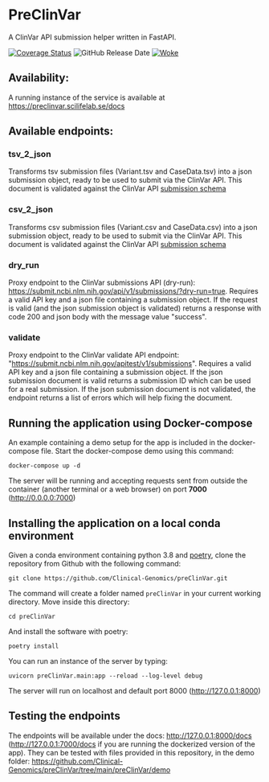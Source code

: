 # PreClinVar
A ClinVar API submission helper written in FastAPI.

[![Coverage Status][codecov-img]][codecov-url]
![GitHub Release Date][github-release-date]
[![Woke][woke-image]][woke-url]

## Availability:

A running instance of the service is available at https://preclinvar.scilifelab.se/docs

## Available endpoints:

### tsv_2_json

Transforms tsv submission files (Variant.tsv and CaseData.tsv) into a json submission object, ready to be used to submit via the ClinVar API. This document is validated against the ClinVar API [submission schema](https://www.ncbi.nlm.nih.gov/clinvar/docs/api_http/)

### csv_2_json

Transforms csv submission files (Variant.csv and CaseData.csv) into a json submission object, ready to be used to submit via the ClinVar API. This document is validated against the ClinVar API [submission schema](https://www.ncbi.nlm.nih.gov/clinvar/docs/api_http/)

### dry_run

Proxy endpoint to the ClinVar submissions API (dry-run): https://submit.ncbi.nlm.nih.gov/api/v1/submissions/?dry-run=true. Requires a valid API key and a json file containing a submission object. If the request is valid (and the json submission object is validated) returns a response with code 200 and json body with the message value "success".

### validate

Proxy endpoint to the ClinVar validate API endpoint: "https://submit.ncbi.nlm.nih.gov/apitest/v1/submissions". Requires a valid API key and a json file containing a submission object. If the json submission document is valid returns a submission ID which can be used for a real submission. If the json submission document is not validated, the endpoint returns a list of errors which will help fixing the document.

## Running the application using Docker-compose
An example containing a demo setup for the app is included in the docker-compose file. Start the docker-compose demo using this command:
```
docker-compose up -d
```
The server will be running and accepting requests sent from outside the container (another terminal or a web browser) on port <strong>7000</strong> (http://0.0.0.0:7000)


## Installing the application on a local conda environment

Given a conda environment containing python 3.8 and [poetry](https://github.com/python-poetry/poetry), clone the repository from Github with the following command:

```
git clone https://github.com/Clinical-Genomics/preClinVar.git
```

The command will create a folder named `preClinVar` in your current working directory. Move inside this directory:

```
cd preClinVar
```

And install the software with poetry:

```
poetry install
```

You can run an instance of the server by typing:

```
uvicorn preClinVar.main:app --reload --log-level debug
```

The server will run on localhost and default port 8000 (http://127.0.0.1:8000)


## Testing the endpoints

The endpoints will be available under the docs: http://127.0.0.1:8000/docs (http://127.0.0.1:7000/docs if you are running the dockerized version of the app).
They can be tested with files provided in this repository, in the demo folder: https://github.com/Clinical-Genomics/preClinVar/tree/main/preClinVar/demo


[codecov-img]: https://codecov.io/gh/Clinical-Genomics/preClinVar/branch/main/graph/badge.svg?token=ZE8LP4R3ZJ
[codecov-url]: https://codecov.io/gh/Clinical-Genomics/preClinVar
[github-release-date]: https://img.shields.io/github/release-date/Clinical-Genomics/preClinVar
[woke-image]: https://github.com/Clinical-Genomics/preClinVar/actions/workflows/woke.yml/badge.svg
[woke-url]: https://github.com/Clinical-Genomics/preClinVar/actions/workflows/woke.yml
